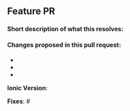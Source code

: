 ## Feature PR

#### Short description of what this resolves:


#### Changes proposed in this pull request:

-
-
-

**Ionic Version**:

**Fixes**: #